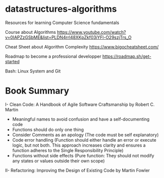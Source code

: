 # datastructures-algorithms
Resources for learning Computer Science fundamentals

Course about Algorithms 
https://www.youtube.com/watch?v=0IAPZzGSbME&list=PLDN4rrl48XKpZkf03iYFl-O29szjTrs_O

Cheat Sheet about Algorithm Complexity
https://www.bigocheatsheet.com/

Roadmap to become a professional developper 
https://roadmap.sh/get-started

Bash: Linux System and Git

# Book Summary

I- Clean Code: A Handbook of Agile Software Craftsmanship by Robert C. Martin

- Meaningful names to avoid confusion and have a self-documenting code
- Functions should do only one thing 
- Consider Comments as an apology (The code must be self explanatory)
- Code error handling (Function should either handle an error or execute logic, but not both. This approach increases clarity and ensures a function adheres to the Single Responsibility Principle)
- Functions without side effects (Pure function: They should not modify any states or values outside their own scope)


II- Refactoring: Improving the Design of Existing Code by Martin Fowler 
